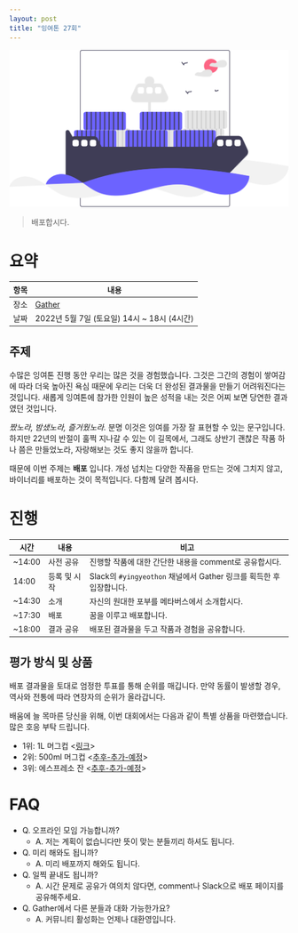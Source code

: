 ```yaml
---
layout: post
title: "잉여톤 27회"
---
```


[![Deployment](/images/27/undraw_container_ship_re_alm4.svg)](https://undraw.co/illustrations)

> 배포합시다.

# 요약

| 항목 | 내용                                        |
| ---- | ------------------------------------------- |
| 장소 | [Gather](https://www.gather.town/)          |
| 날짜 | 2022년 5월 7일 (토요일) 14시 ~ 18시 (4시간) |

## 주제

수많은 잉여톤 진행 동안 우리는 많은 것을 경험했습니다. 그것은 그간의 경험이 쌓여감에 따라 더욱 높아진 욕심 때문에 우리는 더욱 더 완성된 결과물을 만들기 어려워진다는 것입니다. 새롭게 잉여톤에 참가한 인원이 높은 성적을 내는 것은 어찌 보면 당연한 결과였던 것입니다.

_짰노라, 밤샜노라, 즐거웠노라._ 분명 이것은 잉여를 가장 잘 표현할 수 있는 문구입니다. 하지만 22년의 반절이 훌쩍 지나갈 수 있는 이 길목에서, 그래도 상반기 괜찮은 작품 하나 쯤은 만들었노라, 자랑해보는 것도 좋지 않을까 합니다.

때문에 이번 주제는 **배포** 입니다. 개성 넘치는 다양한 작품을 만드는 것에 그치지 않고, 바이너리를 배포하는 것이 목적입니다. 다함께 달려 봅시다.

# 진행

| 시간   | 내용         | 비고                                                                |
| ------ | ------------ | ------------------------------------------------------------------- |
| ~14:00 | 사전 공유    | 진행할 작품에 대한 간단한 내용을 comment로 공유합시다.              |
| 14:00  | 등록 및 시작 | Slack의 `#yingyeothon` 채널에서 Gather 링크를 획득한 후 입장합니다. |
| ~14:30 | 소개         | 자신의 원대한 포부를 메타버스에서 소개합시다.                       |
| ~17:30 | 배포         | 꿈을 이루고 배포합니다.                                             |
| ~18:00 | 결과 공유    | 배포된 결과물을 두고 작품과 경험을 공유합니다.                      |

## 평가 방식 및 상품

배포 결과물을 토대로 엄정한 투표를 통해 순위를 매깁니다. 만약 동률이 발생할 경우, 역사와 전통에 따라 연장자의 순위가 올라갑니다.

배움에 늘 목마른 당신을 위해, 이번 대회에서는 다음과 같이 특별 상품을 마련했습니다. 많은 호응 부탁 드립니다.

- 1위: 1L 머그컵 <[링크](https://m.ch3.co.kr/goods/goods_view.php?goodsNo=1000000025)>
- 2위: 500ml 머그컵 <[추후-추가-예정](#추후_추가_예정)>
- 3위: 에스프레소 잔 <[추후-추가-예정](#추후_추가_예정)>

# FAQ

- Q. 오프라인 모임 가능합니까?
  - A. 저는 계획이 없습니다만 뜻이 맞는 분들끼리 하셔도 됩니다.
- Q. 미리 해와도 됩니까?
  - A. 미리 배포까지 해와도 됩니다.
- Q. 일찍 끝내도 됩니까?
  - A. 시간 문제로 공유가 여의치 않다면, comment나 Slack으로 배포 페이지를 공유해주세요.
- Q. Gather에서 다른 분들과 대화 가능한가요?
  - A. 커뮤니티 활성화는 언제나 대환영입니다.
